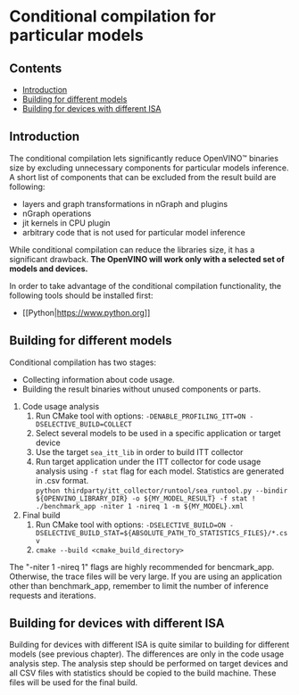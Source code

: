 # Conditional compilation for particular models

## Contents

- [Introduction](#introduction)
- [Building for different models](#building-for-different-models)
- [Building for devices with different ISA](#building-for-different-isa)

## Introduction

The conditional compilation lets significantly reduce OpenVINO™ binaries size
by excluding unnecessary components for particular models inference.
A short list of components that can be excluded from the result build are following:
* layers and graph transformations in nGraph and plugins
* nGraph operations
* jit kernels in CPU plugin
* arbitrary code that is not used for particular model inference

While conditional compilation can reduce the libraries size, it has a significant drawback. **The OpenVINO will work only with a selected set of models and devices.**

In order to take advantage of the conditional compilation functionality, the following tools should be installed first:
* [[Python|https://www.python.org]]

## Building for different models

Conditional compilation has two stages:
* Collecting information about code usage.
* Building the result binaries without unused components or parts.

1. Code usage analysis
    1. Run CMake tool with options: `-DENABLE_PROFILING_ITT=ON -DSELECTIVE_BUILD=COLLECT`
    2. Select several models to be used in a specific application or target device
    3. Use the target `sea_itt_lib` in order to build ITT collector
    4. Run target application under the ITT collector for code usage analysis using `-f stat` flag for each model. Statistics are generated in .csv format.  
`python thirdparty/itt_collector/runtool/sea_runtool.py --bindir ${OPENVINO_LIBRARY_DIR} -o ${MY_MODEL_RESULT} -f stat ! ./benchmark_app -niter 1 -nireq 1 -m ${MY_MODEL}.xml`
2. Final build
    1. Run CMake tool with options: `-DSELECTIVE_BUILD=ON -DSELECTIVE_BUILD_STAT=${ABSOLUTE_PATH_TO_STATISTICS_FILES}/*.csv`
    2. `cmake --build <cmake_build_directory>`

The "-niter 1 -nireq 1" flags are highly recommended for bencmark_app. Otherwise, the trace files will be very large.
If you are using an application other than benchmark_app, remember to limit the number of inference requests and iterations.

## Building for devices with different ISA

Building for devices with different ISA is quite similar to building for different models (see previous chapter).
The differences are only in the code usage analysis step. The analysis step should be performed on target devices and all CSV files with statistics should be copied to the build machine. These files will be used for the final build.


